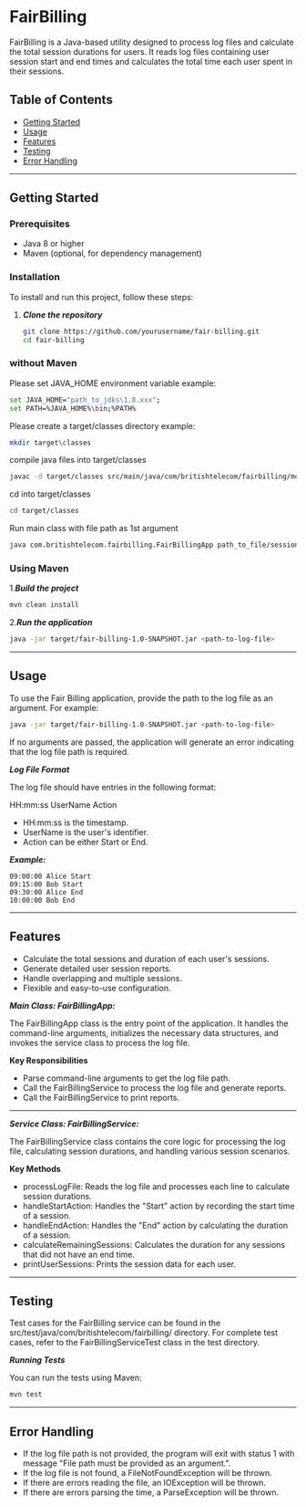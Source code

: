 # FairBilling

FairBilling is a Java-based utility designed to process log files and calculate the total session durations for users. It reads log files containing user session start and end times and calculates the total time each user spent in their sessions.

## Table of Contents

- [Getting Started](#getting-started)
- [Usage](#usage)
- [Features](#features)
- [Testing](#testing)
- [Error Handling](#error-handling)

--------------------------------------------------------------------------------------------------------------------------------------------------------

## Getting Started

### Prerequisites

- Java 8 or higher
- Maven (optional, for dependency management)

### Installation

To install and run this project, follow these steps:

1. ***Clone the repository***
    ```bash
    git clone https://github.com/yourusername/fair-billing.git
    cd fair-billing
    ```
### without Maven
Please set JAVA_HOME environment variable
example:
```bash
set JAVA_HOME="path_to_jdks\1.8.xxx";
set PATH=%JAVA_HOME%\bin;%PATH%
```
Please create a target/classes directory
example:
```bash
mkdir target\classes
```
compile java files into target/classes
```bash
javac -d target/classes src/main/java/com/britishtelecom/fairbilling/models/*.java src/main/java/com/britishtelecom/fairbilling/service/*.java src/main/java/com/britishtelecom/fairbilling/*.java
```
cd into target/classes
```bash
cd target/classes
```
Run main class with file path as 1st argument
```bash
java com.britishtelecom.fairbilling.FairBillingApp path_to_file/session_log.txt
```
### Using Maven

1.***Build the project***
```bash
mvn clean install
```

2.***Run the application***
```bash
java -jar target/fair-billing-1.0-SNAPSHOT.jar <path-to-log-file>
```


--------------------------------------------------------------------------------------------------------------------------------------------------------

## Usage
To use the Fair Billing application, provide the path to the log file as an argument. For example:

```bash
java -jar target/fair-billing-1.0-SNAPSHOT.jar <path-to-log-file>
```

If no arguments are passed, the application will generate an error indicating that the log file path is required.

***Log File Format***

The log file should have entries in the following format:

 HH:mm:ss UserName Action

- HH:mm:ss is the timestamp.
- UserName is the user's identifier.
- Action can be either Start or End.

***Example:***

```
09:00:00 Alice Start
09:15:00 Bob Start
09:30:00 Alice End
10:00:00 Bob End
```

--------------------------------------------------------------------------------------------------------------------------------------------------------

## Features

- Calculate the total sessions and duration of each user's sessions.
- Generate detailed user session reports.
- Handle overlapping and multiple sessions.
- Flexible and easy-to-use configuration.


***Main Class: FairBillingApp:***

The FairBillingApp class is the entry point of the application. It handles the command-line arguments, initializes the necessary data structures, and invokes the service class to process the log file.

**Key Responsibilities**
- Parse command-line arguments to get the log file path.
- Call the FairBillingService to process the log file and generate reports.
- Call the FairBillingService to print reports.

----------------------------------------------------------------------------------------------------------------------------------------------

***Service Class: FairBillingService:***

The FairBillingService class contains the core logic for processing the log file, calculating session durations, and handling various session scenarios.

**Key Methods**
- processLogFile: Reads the log file and processes each line to calculate session durations.
- handleStartAction: Handles the "Start" action by recording the start time of a session.
- handleEndAction: Handles the "End" action by calculating the duration of a session.
- calculateRemainingSessions: Calculates the duration for any sessions that did not have an end time.
- printUserSessions: Prints the session data for each user.

--------------------------------------------------------------------------------------------------------------------------------------------------------



## Testing

Test cases for the FairBilling service can be found in the src/test/java/com/britishtelecom/fairbilling/ directory.
For complete test cases, refer to the FairBillingServiceTest class in the test directory.

***Running Tests***

You can run the tests using Maven:

```bash
mvn test
```

--------------------------------------------------------------------------------------------------------------------------------------------------------------

## Error Handling

- If the log file path is not provided, the program will exit with status 1 with message "File path must be provided as an argument.".
- If the log file is not found, a FileNotFoundException will be thrown.
- If there are errors reading the file, an IOException will be thrown.
- If there are errors parsing the time, a ParseException will be thrown.






   
